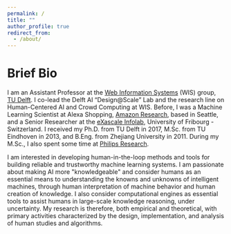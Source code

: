 ```yaml
---
permalink: /
title: ""
author_profile: true
redirect_from: 
  - /about/
---
```


# Brief Bio
<!--<img style="float: left;padding-right:3%" src="images/profile.jpg" width="35%">-->
I am an Assistant Professor at the [Web Information Systems](https://www.wis.ewi.tudelft.nl) (WIS) group, [TU Delft](https://www.tudelft.nl). I co-lead the Delft AI “Design@Scale” Lab and the research line on Human-Centered AI and Crowd Computing at WIS. Before, I was a Machine Learning Scientist at Alexa Shopping, [Amazon Research](https://www.amazon.science), based in Seattle, and a Senior Researcher at the [eXascale Infolab](https://exascale.info), University of Fribourg - Switzerland. I received my Ph.D. from TU Delft in 2017, M.Sc. from TU Eindhoven in 2013, and B.Eng. from Zhejiang University in 2011. During my M.Sc., I also spent some time at [Philips Research](https://www.philips.com/a-w/research/home).

I am interested in developing human-in-the-loop methods and tools for building reliable and trustworthy machine learning systems. I am passionate about making AI more "knowledgeable" and consider humans as an essential means to understanding the knowns and unknowns of intelligent machines, through human interpretation of machine behavior and human creation of knowledge. I also consider computational engines as essential tools to assist humans in large-scale knowledge reasoning, under uncertainty. My research is therefore, both empirical and theoretical, with primary activities characterized by the design,  implementation, and analysis of human studies and algorithms. 
<!-- My work has received the [Douglas Engelbart Best Paper Award](https://en.wikipedia.org/wiki/ACM_SIGWEB#Hypertext_Douglas_Engelbart_Best_Paper_Award) by [ACM SIGWEB](https://www.sigweb.org) and the Best Paper Award from the [Trust in Crowd Work workshop](https://trustincrowdwork.west.uni-koblenz.de/home.html) at [ACM WebSci](https://www.webscience.org).
-->
